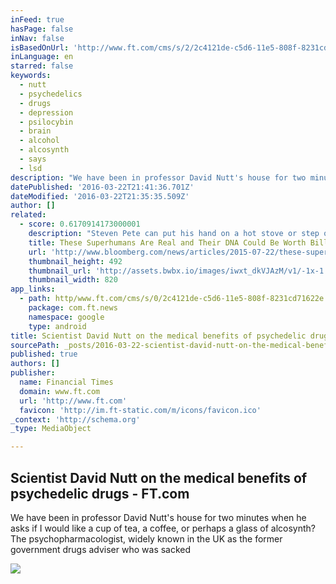 ```yaml
---
inFeed: true
hasPage: false
inNav: false
isBasedOnUrl: 'http://www.ft.com/cms/s/2/2c4121de-c5d6-11e5-808f-8231cd71622e.html'
inLanguage: en
starred: false
keywords:
  - nutt
  - psychedelics
  - drugs
  - depression
  - psilocybin
  - brain
  - alcohol
  - alcosynth
  - says
  - lsd
description: "We have been in professor David Nutt's house for two minutes when he asks if I would like a cup of tea, a coffee, or perhaps a glass of alcosynth? The psychopharmacologist, widely known in the UK as the former government drugs adviser who was sacked"
datePublished: '2016-03-22T21:41:36.701Z'
dateModified: '2016-03-22T21:35:35.509Z'
author: []
related:
  - score: 0.6170914173000001
    description: "Steven Pete can put his hand on a hot stove or step on a piece of glass and not feel a thing, all because of a quirk in his genes. Only a few dozen people in the world share Pete's congenital insensitivity to pain. Drug companies see riches in his rare mutation."
    title: These Superhumans Are Real and Their DNA Could Be Worth Billions
    url: 'http://www.bloomberg.com/news/articles/2015-07-22/these-superhumans-are-real-and-their-dna-could-be-worth-billions'
    thumbnail_height: 492
    thumbnail_url: 'http://assets.bwbx.io/images/iwxt_dkVJAzM/v1/-1x-1.jpg'
    thumbnail_width: 820
app_links:
  - path: http/www.ft.com/cms/s/0/2c4121de-c5d6-11e5-808f-8231cd71622e.html
    package: com.ft.news
    namespace: google
    type: android
title: Scientist David Nutt on the medical benefits of psychedelic drugs - FT.com
sourcePath: _posts/2016-03-22-scientist-david-nutt-on-the-medical-benefits-of-psychedelic.md
published: true
authors: []
publisher:
  name: Financial Times
  domain: www.ft.com
  url: 'http://www.ft.com'
  favicon: 'http://im.ft-static.com/m/icons/favicon.ico'
_context: 'http://schema.org'
_type: MediaObject

---
```

<article style=""><h1>Scientist David Nutt on the medical benefits of psychedelic drugs - FT.com</h1><p>We have been in professor David Nutt's house for two minutes when he asks if I would like a cup of tea, a coffee, or perhaps a glass of alcosynth? The psychopharmacologist, widely known in the UK as the former government drugs adviser who was sacked</p><img src="https://s3-us-west-2.amazonaws.com/the-grid-img/p/3f2078c28dcfe971a37e498bbc75cb4f6b25eb4f.img" /></article>